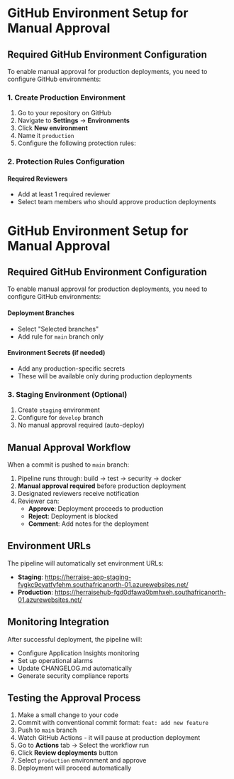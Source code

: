 # GitHub Environment Setup for Manual Approval

## Required GitHub Environment Configuration

To enable manual approval for production deployments, you need to configure GitHub environments:

### 1. Create Production Environment

1. Go to your repository on GitHub
2. Navigate to **Settings** → **Environments**
3. Click **New environment**
4. Name it `production`
5. Configure the following protection rules:

### 2. Protection Rules Configuration

#### Required Reviewers
- Add at least 1 required reviewer
- Select team members who should approve production deployments
# GitHub Environment Setup for Manual Approval

## Required GitHub Environment Configuration

To enable manual approval for production deployments, you need to configure GitHub environments:





#### Deployment Branches
- Select "Selected branches"
- Add rule for `main` branch only

#### Environment Secrets (if needed)
- Add any production-specific secrets
- These will be available only during production deployments

### 3. Staging Environment (Optional)

1. Create `staging` environment
2. Configure for `develop` branch
3. No manual approval required (auto-deploy)

## Manual Approval Workflow

When a commit is pushed to `main` branch:

1. Pipeline runs through: build → test → security → docker
2. **Manual approval required** before production deployment
3. Designated reviewers receive notification
4. Reviewer can:
   - **Approve**: Deployment proceeds to production
   - **Reject**: Deployment is blocked
   - **Comment**: Add notes for the deployment

## Environment URLs

The pipeline will automatically set environment URLs:
- **Staging**: https://herraise-app-staging-fvgkc9cyatfyfehm.southafricanorth-01.azurewebsites.net/
- **Production**: https://herraisehub-fgd0dfawa0bmhxeh.southafricanorth-01.azurewebsites.net/

## Monitoring Integration

After successful deployment, the pipeline will:
- Configure Application Insights monitoring
- Set up operational alarms
- Update CHANGELOG.md automatically
- Generate security compliance reports

## Testing the Approval Process

1. Make a small change to your code
2. Commit with conventional commit format: `feat: add new feature`
3. Push to `main` branch
4. Watch GitHub Actions - it will pause at production deployment
5. Go to **Actions** tab → Select the workflow run
6. Click **Review deployments** button
7. Select `production` environment and approve
8. Deployment will proceed automatically